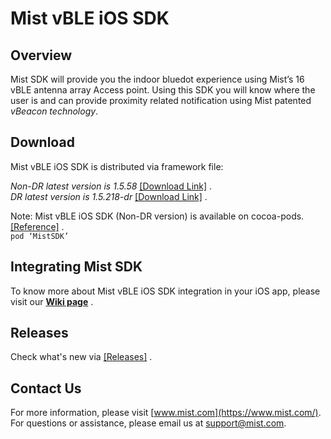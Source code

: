 # Mist vBLE iOS SDK

## Overview
Mist SDK will provide you the indoor bluedot experience using Mist’s 16 vBLE antenna array Access point. Using this SDK you will know where the user is and can provide proximity related notification using Mist patented *vBeacon technology*.

## Download
Mist vBLE iOS SDK is distributed via framework file:            

*Non-DR latest version is 1.5.58* [[Download Link]](https://github.com/mistsys/mist-vble-ios-sdk) .  
*DR latest version is 1.5.218-dr* [[Download Link]](https://github.com/mistsys/mist-vble-ios-sdk/tree/dr2) .  

Note: Mist vBLE iOS SDK (Non-DR version) is available on cocoa-pods.[[Reference]](https://github.com/mistsys/mist-vble-ios-sdk/wiki#installation-using-cocoa-pods-for-non-dr-) .       
``` pod ‘MistSDK’  ```


## Integrating Mist SDK
To know more about Mist vBLE iOS SDK integration in your iOS app, please visit our [**Wiki page**](https://github.com/mistsys/mist-vble-ios-sdk/wiki) .  


## Releases   
Check what's new via [[Releases]](https://github.com/mistsys/mist-vble-ios-sdk/releases) .  

## Contact Us
For more information, please visit [www.mist.com](https://www.mist.com/). For questions or assistance, please email us at support@mist.com.
